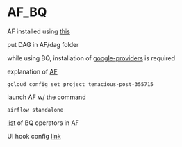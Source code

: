 # AF_BQ

AF installed using [this](https://airflow.apache.org/docs/apache-airflow/stable/start/local.html)  

put DAG in AF/dag folder  

while using BQ, installation of [google-providers](https://pypi.org/project/apache-airflow-providers-google/) is required  

explanation of [AF](https://harshilp.medium.com/101-guide-on-apache-airflow-operators-f9707d8b86c7)  
```
gcloud config set project tenacious-post-355715
```
launch AF w/ the command  
```
airflow standalone
```
[list](https://airflow.apache.org/docs/apache-airflow-providers-google/stable/_api/airflow/providers/google/cloud/operators/bigquery/index.html#airflow.providers.google.cloud.operators.bigquery.BigQueryCheckOperator) of BQ operators in AF  

UI hook config [link](https://hevodata.com/learn/airflow-hooks/)  
